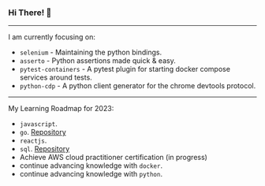 ### Hi There! 👋

-----

I am currently focusing on:

 - `selenium` - Maintaining the python bindings.
 - `asserto` - Python assertions made quick & easy.
 - `pytest-containers` - A pytest plugin for starting docker compose services around tests.
 - `python-cdp` - A python client generator for the chrome devtools protocol.

-----

My Learning Roadmap for 2023:

 - `javascript`.
 - `go`. [Repository](https://github.com/symonk/learning-golang)
 - `reactjs`.
 - `sql`. [Repository](https://github.com/symonk/learning-sql)
 - Achieve AWS cloud practitioner certification (in progress)
 - continue advancing knowledge with `docker`.
 - continue advancing knowledge with `python`.
